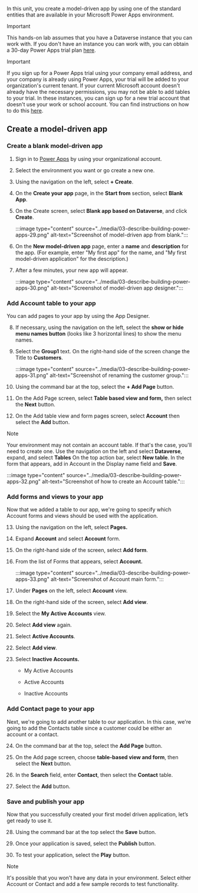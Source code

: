 
In this unit, you create a model-driven app by using one of the standard entities that are available in your Microsoft Power Apps environment.

> [!IMPORTANT]
> This hands-on lab assumes that you have a Dataverse instance that you can work with. If you don't have an instance you can work with, you can obtain a 30-day Power Apps trial plan [here](/power-apps/maker/signup-for-powerapps).

> [!IMPORTANT]
> If you sign up for a Power Apps trial using your company email address, and your company is already using Power Apps, your trial will be added to your organization's current tenant.  If your current Microsoft account doesn't already have the necessary permissions, you may not be able to add tables to your trial. In these instances, you can sign up for a new trial account that doesn't use your work or school account. You can find instructions on how to do this [here](https://query.prod.cms.rt.microsoft.com/cms/api/am/binary/RW16PhH).

## Create a model-driven app

### Create a blank model-driven app

1. Sign in to [Power Apps](https://make.powerapps.com/) by using your organizational account.

2. Select the environment you want or go create a new one.

3. Using the navigation on the left, select **+ Create**.

4. On the **Create your app** page, in the **Start from** section, select **Blank App**.

5. On the Create screen, select **Blank app based on Dataverse**, and click **Create**.

	:::image type="content" source="../media/03-describe-building-power-apps-29.png" alt-text="Screenshot of model-driven app from blank.":::

6. On the **New model-driven app** page, enter a **name** and **description** for the app. (For example, enter "My first app" for the name, and "My first model-driven application" for the description.)

7. After a few minutes, your new app will appear.

	:::image type="content" source="../media/03-describe-building-power-apps-30.png" alt-text="Screenshot of model-driven app designer.":::

### Add Account table to your app

You can add pages to your app by using the App Designer.

8. If necessary, using the navigation on the left, select the **show or hide menu names button** (looks like 3 horizontal lines) to show the menu names.

9. Select the **Group1** text. On the right-hand side of the screen change the Title to **Customers**.

	:::image type="content" source="../media/03-describe-building-power-apps-31.png" alt-text="Screenshot of renaming the customer group.":::

10. Using the command bar at the top, select the **+ Add Page** button.

11. On the Add Page screen, select **Table based view and form,** then select the **Next** button.

12. On the Add table view and form pages screen, select **Account** then select the **Add** button.

> [!NOTE]
> Your environment may not contain an account table. If that's the case, you'll need to create one. Use the navigation on the left and select **Dataverse**, expand, and select **Tables** On the top action bar, select **New table**. In the form that appears, add in Account in the Display name field and **Save**.  

:::image type="content" source="../media/03-describe-building-power-apps-32.png" alt-text="Screenshot of how to create an Account table.":::

### Add forms and views to your app

Now that we added a table to our app, we're going to specify which Account forms and views should be used with the application.

13. Using the navigation on the left, select **Pages.**

14. Expand **Account** and select **Account** form.

15. On the right-hand side of the screen, select **Add form**.

16. From the list of Forms that appears, select **Account.**

	:::image type="content" source="../media/03-describe-building-power-apps-33.png" alt-text="Screenshot of Account main form.":::

17. Under **Pages** on the left, select **Account** view.

18. On the right-hand side of the screen, select **Add view**.

19. Select the **My Active Accounts** view.

20. Select **Add view** again.

21. Select **Active Accounts**.

22. Select **Add view**.

23. Select **Inactive Accounts.**

	- My Active Accounts

	- Active Accounts

	- Inactive Accounts

### Add Contact page to your app

Next, we're going to add another table to our application. In this case, we're going to add the Contacts table since a customer could be either an account or a contact.

24. On the command bar at the top, select the **Add Page** button.

25. On the Add page screen, choose **table-based view and form**, then select the **Next** button.

26. In the **Search** field, enter **Contact**, then select the **Contact** table.

27. Select the **Add** button.

### Save and publish your app

Now that you successfully created your first model driven application, let’s get ready to use it.

28. Using the command bar at the top select the **Save** button.

29. Once your application is saved, select the **Publish** button.

30. To test your application, select the **Play** button.

> [!NOTE]
> It's possible that you won't have any data in your environment. Select either Account or Contact and add a few sample records to test functionality.
